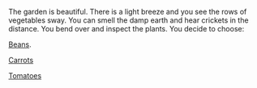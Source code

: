 The garden is beautiful. There is a light breeze and you see the rows of vegetables sway. You can smell the damp earth and hear crickets in the distance. You bend over and inspect the plants. You decide to choose:

[Beans](beans.md).

[Carrots](carrots.md)

[Tomatoes](tomatoes.md)


